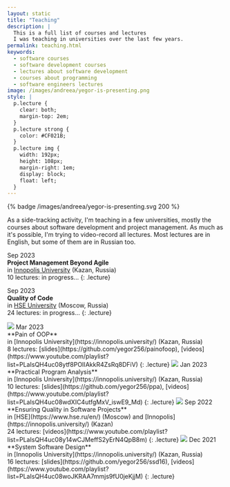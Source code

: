 ```yaml
---
layout: static
title: "Teaching"
description: |
  This is a full list of courses and lectures 
  I was teaching in universities over the last few years.
permalink: teaching.html
keywords:
  - software courses
  - software development courses
  - lectures about software development
  - courses about programming
  - software engineers lectures
image: /images/andreea/yegor-is-presenting.png
style: |
  p.lecture {
    clear: both;
    margin-top: 2em;
  }
  p.lecture strong {
    color: #CF021B;
  }
  p.lecture img {
    width: 192px;
    height: 108px;
    margin-right: 1em;
    display: block;
    float: left;
  }
---
```


{% badge /images/andreea/yegor-is-presenting.svg 200 %}

As a side-tracking activity, I'm teaching in a few universities,
mostly the courses about software development and project management.
As much as it's possible, I'm trying to video-record all lectures.
Most lectures are in English, but some of them are in Russian too.

Sep 2023<br/>
**Project Management Beyond Agile**<br/>
in [Innopolis University](https://innopolis.university/) (Kazan, Russia)<br/>
10 lectures: in progress...
{: .lecture}

Sep 2023<br/>
**Quality of Code**<br/>
in [HSE University](https://www.hse.ru/en/) (Moscow, Russia)<br/>
24 lectures: in progress...
{: .lecture}

<img src="http://img.youtube.com/vi/8FPU_N3LxqA/maxresdefault.jpg" class="lecture"/>
Mar 2023<br/>
**Pain of OOP**<br/>
in [Innopolis University](https://innopolis.university/) (Kazan, Russia)<br/>
8 lectures:
[slides](https://github.com/yegor256/painofoop),
[videos](https://www.youtube.com/playlist?list=PLaIsQH4uc08ytf8POIIAkkR4ZsRq8DFiV)
{: .lecture}

<img src="http://img.youtube.com/vi/rsoPqA1CYmE/maxresdefault.jpg" class="lecture"/>
Jan 2023<br/>
**Practical Program Analysis**<br/>
in [Innopolis University](https://innopolis.university/) (Kazan, Russia)<br/>
10 lectures:
[slides](https://github.com/yegor256/ppa),
[videos](https://www.youtube.com/playlist?list=PLaIsQH4uc08wdXIC4utfgMxV_iswE9_Md)
{: .lecture}

<img src="http://img.youtube.com/vi/ZeraaVNW1mo/maxresdefault.jpg" class="lecture"/>
Sep 2022<br/>
**Ensuring Quality in Software Projects**<br/>
in [HSE](https://www.hse.ru/en/) (Moscow) and [Innopolis](https://innopolis.university/) (Kazan)<br/>
24 lectures:
[videos](https://www.youtube.com/playlist?list=PLaIsQH4uc08y14wCJMeffS2yErN4QpB8m)
{: .lecture}

<img src="http://img.youtube.com/vi/SisRFSKI4iI/maxresdefault.jpg" class="lecture"/>
Dec 2021<br/>
**System Software Design**<br/>
in [Innopolis University](https://innopolis.university/) (Kazan, Russia)<br/>
16 lectures:
[slides](https://github.com/yegor256/ssd16),
[videos](https://www.youtube.com/playlist?list=PLaIsQH4uc08woJKRAA7mmjs9fU0jeKjjM)
{: .lecture}


